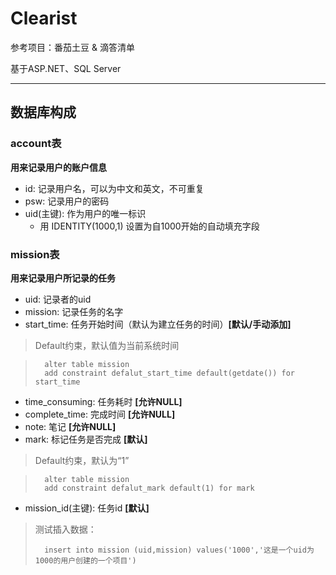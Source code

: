 # Clearist
参考项目：番茄土豆 & 滴答清单

基于ASP.NET、SQL Server
***
## 数据库构成

### account表

**用来记录用户的账户信息**

* id: 记录用户名，可以为中文和英文，不可重复
* psw: 记录用户的密码
* uid(主键): 作为用户的唯一标识
	* 用 IDENTITY(1000,1) 设置为自1000开始的自动填充字段

### mission表

**用来记录用户所记录的任务**

* uid: 记录者的uid
* mission: 记录任务的名字
* start_time: 任务开始时间（默认为建立任务的时间）**[默认/手动添加]**
> Default约束，默认值为当前系统时间

>		alter table mission
>		add constraint defalut_start_time default(getdate()) for start_time

* time_consuming: 任务耗时 **[允许NULL]**
* complete_time: 完成时间 **[允许NULL]**
* note: 笔记 **[允许NULL]**
* mark: 标记任务是否完成 **[默认]**
> Default约束，默认为“1”

>		alter table mission
>		add constraint defalut_mark default(1) for mark

* mission_id(主键): 任务id **[默认]**

> 测试插入数据：
>
> 		insert into mission (uid,mission) values('1000','这是一个uid为1000的用户创建的一个项目')






